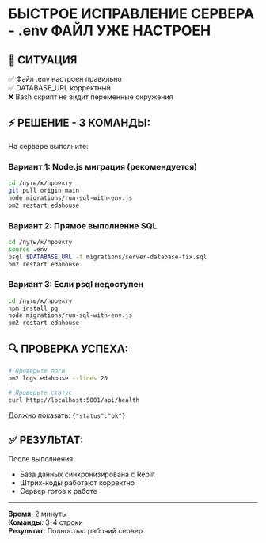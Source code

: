 # БЫСТРОЕ ИСПРАВЛЕНИЕ СЕРВЕРА - .env ФАЙЛ УЖЕ НАСТРОЕН

## 🎯 СИТУАЦИЯ
✅ Файл .env настроен правильно  
✅ DATABASE_URL корректный  
❌ Bash скрипт не видит переменные окружения  

## ⚡ РЕШЕНИЕ - 3 КОМАНДЫ:

На сервере выполните:

### Вариант 1: Node.js миграция (рекомендуется)
```bash
cd /путь/к/проекту
git pull origin main
node migrations/run-sql-with-env.js
pm2 restart edahouse
```

### Вариант 2: Прямое выполнение SQL
```bash
cd /путь/к/проекту
source .env
psql $DATABASE_URL -f migrations/server-database-fix.sql
pm2 restart edahouse
```

### Вариант 3: Если psql недоступен
```bash
cd /путь/к/проекту
npm install pg
node migrations/run-sql-with-env.js
pm2 restart edahouse
```

## 🔍 ПРОВЕРКА УСПЕХА:

```bash
# Проверьте логи
pm2 logs edahouse --lines 20

# Проверьте статус
curl http://localhost:5001/api/health
```

Должно показать: `{"status":"ok"}`

## ✅ РЕЗУЛЬТАТ:

После выполнения:
- База данных синхронизирована с Replit
- Штрих-коды работают корректно  
- Сервер готов к работе

---
**Время**: 2 минуты  
**Команды**: 3-4 строки  
**Результат**: Полностью рабочий сервер